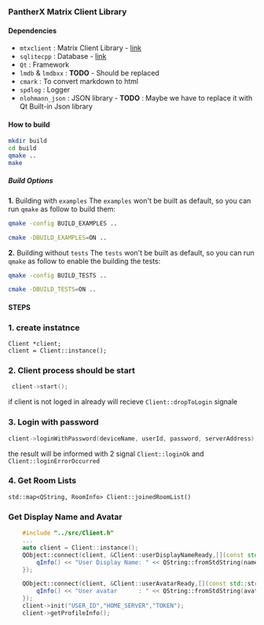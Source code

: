 ### PantherX Matrix Client Library

#### Dependencies
 * `mtxclient`          : Matrix Client Library - [link](https://github.com/Nheko-Reborn/mtxclient)
 * `sqlitecpp`          : Database - [link](https://github.com/SRombauts/SQLiteCpp)
 * `Qt`                 : Framework
 * `lmdb` & `lmdbxx`    : __TODO__ - Should be replaced
 * `cmark`              : To convert markdown to html
 * `spdlog`             : Logger
 * `nlohmann_json`      : JSON library - __TODO__ : Maybe we have to replace it with Qt Built-in Json library 

#### How to build

```bash
mkdir build
cd build
qmake ..
make
```

##### Build Options
**1.** Building with `examples`
The `examples` won't be built as default, so you can run `qmake` as follow to build them:

```bash
qmake -config BUILD_EXAMPLES ..
```

```bash
cmake -DBUILD_EXAMPLES=ON ..
```

**2.** Building without `tests`
The `tests` won't be built as default, so you can run `qmake` as follow to enable the building the tests:

```bash
qmake -config BUILD_TESTS ..
```

```bash
cmake -DBUILD_TESTS=ON ..
```

#### STEPS
### 1. create instatnce 
```
Client *client;
client = Client::instance();
```

### 2. Client process should be start
```cpp
 client->start();
```
if client is not loged in already will recieve `Client::dropToLogin` signale 


### 3. Login with password
```cpp
client->loginWithPassword(deviceName, userId, password, serverAddress); 

```
the result will be informed with 2 signal `Client::loginOk` and `Client::loginErrorOccurred`

### 4. Get Room Lists
```
std::map<QString, RoomInfo> Client::joinedRoomList()
```


### Get Display Name and Avatar

```cpp
    #include "../src/Client.h"
    ...
    auto client = Client::instance();
    QObject::connect(client, &Client::userDisplayNameReady,[](const std::string &name){
        qInfo() << "User Display Name: " << QString::fromStdString(name);
    });

    QObject::connect(client, &Client::userAvatarReady,[](const std::string &avatar){
        qInfo() << "User avatar      : " << QString::fromStdString(avatar);
    });
    client->init("USER_ID","HOME_SERVER","TOKEN");
    client->getProfileInfo();    
```








